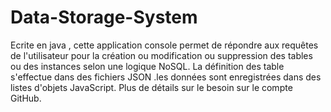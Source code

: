 # Data-Storage-System
Ecrite en java , cette application console permet de répondre aux requêtes de l'utilisateur pour la création ou modification ou suppression des tables ou des instances selon une logique NoSQL. La définition des table s'effectue dans des fichiers JSON .les données sont enregistrées dans des listes d'objets JavaScript. Plus de détails sur le besoin sur le compte GitHub.
